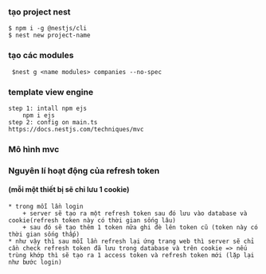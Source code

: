 ### tạo project nest
    $ npm i -g @nestjs/cli
    $ nest new project-name
### tạo các modules
     $nest g <name modules> companies --no-spec
### template view engine 
    step 1: intall npm ejs
        npm i ejs
    step 2: config on main.ts
    https://docs.nestjs.com/techniques/mvc

### Mô hình mvc 

### Nguyên lí hoạt động của refresh token
#### (mỗi một thiết bị sẽ chỉ lưu 1 cookie) 
    * trong mỗi lần login
        + server sẽ tạo ra một refresh token sau đó lưu vào database và cookie(refresh token này có thời gian sống lâu)
        + sau đó sẽ tạo thêm 1 token nữa ghi đè lên token cũ (token này có thời gian sống thấp)
    * như vậy thì sau mỗi lần refresh lại ứng trang web thì server sẽ chỉ cần check refresh token đã lưu trong database và trên cookie => nếu trùng khớp thì sẽ tạo ra 1 access token và refresh token mới (lặp lại như bước login)

###



    
